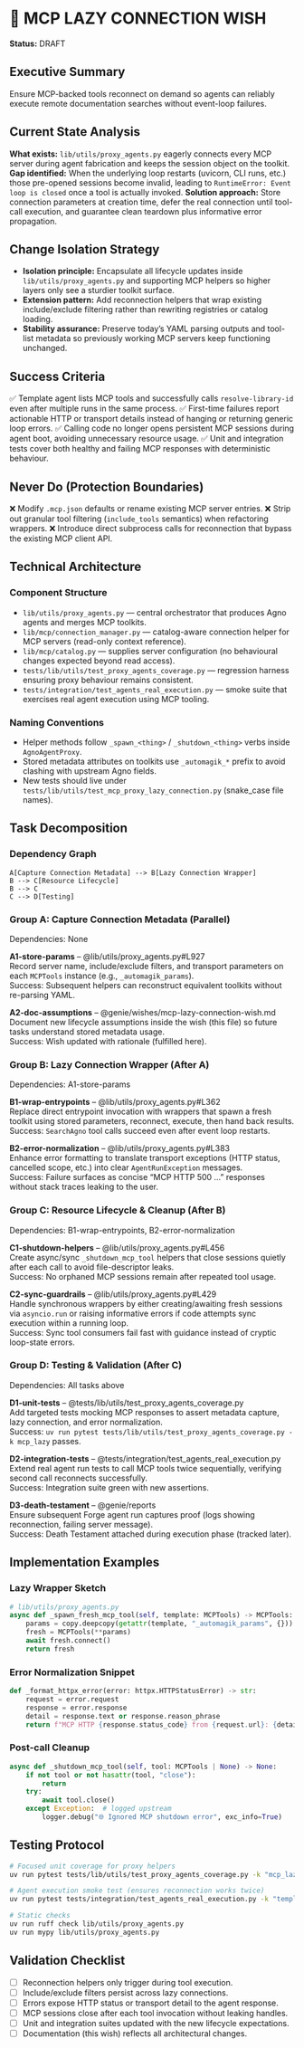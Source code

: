 # 🧞 MCP LAZY CONNECTION WISH

**Status:** DRAFT

## Executive Summary
Ensure MCP-backed tools reconnect on demand so agents can reliably execute remote documentation searches without event-loop failures.

## Current State Analysis
**What exists:** `lib/utils/proxy_agents.py` eagerly connects every MCP server during agent fabrication and keeps the session object on the toolkit.
**Gap identified:** When the underlying loop restarts (uvicorn, CLI runs, etc.) those pre-opened sessions become invalid, leading to `RuntimeError: Event loop is closed` once a tool is actually invoked.
**Solution approach:** Store connection parameters at creation time, defer the real connection until tool-call execution, and guarantee clean teardown plus informative error propagation.

## Change Isolation Strategy
- **Isolation principle:** Encapsulate all lifecycle updates inside `lib/utils/proxy_agents.py` and supporting MCP helpers so higher layers only see a sturdier toolkit surface.
- **Extension pattern:** Add reconnection helpers that wrap existing include/exclude filtering rather than rewriting registries or catalog loading.
- **Stability assurance:** Preserve today’s YAML parsing outputs and tool-list metadata so previously working MCP servers keep functioning unchanged.

## Success Criteria
✅ Template agent lists MCP tools and successfully calls `resolve-library-id` even after multiple runs in the same process.
✅ First-time failures report actionable HTTP or transport details instead of hanging or returning generic loop errors.
✅ Calling code no longer opens persistent MCP sessions during agent boot, avoiding unnecessary resource usage.
✅ Unit and integration tests cover both healthy and failing MCP responses with deterministic behaviour.

## Never Do (Protection Boundaries)
❌ Modify `.mcp.json` defaults or rename existing MCP server entries.
❌ Strip out granular tool filtering (`include_tools` semantics) when refactoring wrappers.
❌ Introduce direct subprocess calls for reconnection that bypass the existing MCP client API.

## Technical Architecture

### Component Structure
- `lib/utils/proxy_agents.py` — central orchestrator that produces Agno agents and merges MCP toolkits.
- `lib/mcp/connection_manager.py` — catalog-aware connection helper for MCP servers (read-only context reference).
- `lib/mcp/catalog.py` — supplies server configuration (no behavioural changes expected beyond read access).
- `tests/lib/utils/test_proxy_agents_coverage.py` — regression harness ensuring proxy behaviour remains consistent.
- `tests/integration/test_agents_real_execution.py` — smoke suite that exercises real agent execution using MCP tooling.

### Naming Conventions
- Helper methods follow `_spawn_<thing>` / `_shutdown_<thing>` verbs inside `AgnoAgentProxy`.
- Stored metadata attributes on toolkits use `_automagik_*` prefix to avoid clashing with upstream Agno fields.
- New tests should live under `tests/lib/utils/test_mcp_proxy_lazy_connection.py` (snake_case file names).

## Task Decomposition

### Dependency Graph
```
A[Capture Connection Metadata] --> B[Lazy Connection Wrapper]
B --> C[Resource Lifecycle]
B --> C
C --> D[Testing]
```

### Group A: Capture Connection Metadata (Parallel)
Dependencies: None

**A1-store-params** – @lib/utils/proxy_agents.py#L927  
Record server name, include/exclude filters, and transport parameters on each `MCPTools` instance (e.g., `_automagik_params`).  
Success: Subsequent helpers can reconstruct equivalent toolkits without re-parsing YAML.

**A2-doc-assumptions** – @genie/wishes/mcp-lazy-connection-wish.md  
Document new lifecycle assumptions inside the wish (this file) so future tasks understand stored metadata usage.  
Success: Wish updated with rationale (fulfilled here).

### Group B: Lazy Connection Wrapper (After A)
Dependencies: A1-store-params

**B1-wrap-entrypoints** – @lib/utils/proxy_agents.py#L362  
Replace direct entrypoint invocation with wrappers that spawn a fresh toolkit using stored parameters, reconnect, execute, then hand back results.  
Success: `SearchAgno` tool calls succeed even after event loop restarts.

**B2-error-normalization** – @lib/utils/proxy_agents.py#L383  
Enhance error formatting to translate transport exceptions (HTTP status, cancelled scope, etc.) into clear `AgentRunException` messages.  
Success: Failure surfaces as concise “MCP HTTP 500 …” responses without stack traces leaking to the user.

### Group C: Resource Lifecycle & Cleanup (After B)
Dependencies: B1-wrap-entrypoints, B2-error-normalization

**C1-shutdown-helpers** – @lib/utils/proxy_agents.py#L456  
Create async/sync `_shutdown_mcp_tool` helpers that close sessions quietly after each call to avoid file-descriptor leaks.  
Success: No orphaned MCP sessions remain after repeated tool usage.

**C2-sync-guardrails** – @lib/utils/proxy_agents.py#L429  
Handle synchronous wrappers by either creating/awaiting fresh sessions via `asyncio.run` or raising informative errors if code attempts sync execution within a running loop.  
Success: Sync tool consumers fail fast with guidance instead of cryptic loop-state errors.

### Group D: Testing & Validation (After C)
Dependencies: All tasks above

**D1-unit-tests** – @tests/lib/utils/test_proxy_agents_coverage.py  
Add targeted tests mocking MCP responses to assert metadata capture, lazy connection, and error normalization.  
Success: `uv run pytest tests/lib/utils/test_proxy_agents_coverage.py -k mcp_lazy` passes.

**D2-integration-tests** – @tests/integration/test_agents_real_execution.py  
Extend real agent run tests to call MCP tools twice sequentially, verifying second call reconnects successfully.  
Success: Integration suite green with new assertions.

**D3-death-testament** – @genie/reports  
Ensure subsequent Forge agent run captures proof (logs showing reconnection, failing server message).  
Success: Death Testament attached during execution phase (tracked later).

## Implementation Examples

### Lazy Wrapper Sketch
```python
# lib/utils/proxy_agents.py
async def _spawn_fresh_mcp_tool(self, template: MCPTools) -> MCPTools:
    params = copy.deepcopy(getattr(template, "_automagik_params", {}))
    fresh = MCPTools(**params)
    await fresh.connect()
    return fresh
```

### Error Normalization Snippet
```python
def _format_httpx_error(error: httpx.HTTPStatusError) -> str:
    request = error.request
    response = error.response
    detail = response.text or response.reason_phrase
    return f"MCP HTTP {response.status_code} from {request.url}: {detail}".strip()
```

### Post-call Cleanup
```python
async def _shutdown_mcp_tool(self, tool: MCPTools | None) -> None:
    if not tool or not hasattr(tool, "close"):
        return
    try:
        await tool.close()
    except Exception:  # logged upstream
        logger.debug("🌐 Ignored MCP shutdown error", exc_info=True)
```

## Testing Protocol
```bash
# Focused unit coverage for proxy helpers
uv run pytest tests/lib/utils/test_proxy_agents_coverage.py -k "mcp_lazy" -q

# Agent execution smoke test (ensures reconnection works twice)
uv run pytest tests/integration/test_agents_real_execution.py -k "template_agent and mcp"

# Static checks
uv run ruff check lib/utils/proxy_agents.py
uv run mypy lib/utils/proxy_agents.py
```

## Validation Checklist
- [ ] Reconnection helpers only trigger during tool execution.
- [ ] Include/exclude filters persist across lazy connections.
- [ ] Errors expose HTTP status or transport detail to the agent response.
- [ ] MCP sessions close after each tool invocation without leaking handles.
- [ ] Unit and integration suites updated with the new lifecycle expectations.
- [ ] Documentation (this wish) reflects all architectural changes.
